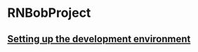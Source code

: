 # RNBobProject
## [Setting up the development environment](https://reactnative.dev/docs/environment-setup)